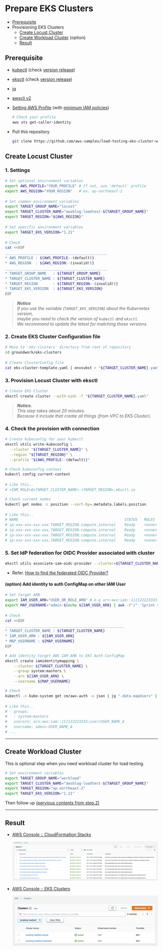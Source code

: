 # Prepare EKS Clusters

- [Prerequisite](#prerequisite)
- Provisioning EKS Clusters
  - [Create Locust Cluster](#create-locust-cluster)
  - [Create Workload Cluster](#create-workload-cluster) (option)
  - [Result](#result)

## Prerequisite

- [kubectl](https://kubernetes.io/docs/tasks/tools/#kubectl) (check [version release](https://kubernetes.io/releases/))
- [eksctl](https://eksctl.io/introduction/#installation) (check [version release](https://github.com/weaveworks/eksctl/releases))
- [jq](https://stedolan.github.io/jq/download/)
- [awscli v2](https://docs.aws.amazon.com/cli/latest/userguide/getting-started-version.html)
- [Setting AWS Profile](https://docs.aws.amazon.com/cli/latest/userguide/cli-configure-profiles.html) (with [minimum IAM policies](https://eksctl.io/usage/minimum-iam-policies/))

  ```bash
  # Check your profile
  aws sts get-caller-identity
  ```

- Pull this repository

  ```bash
  git clone https://github.com/aws-samples/load-testing-eks-cluster-with-locust
  ```

## Create Locust Cluster

### 1. Settings

```bash
# Set optional environment variables
export AWS_PROFILE="YOUR_PROFILE" # If not, use 'default' profile
export AWS_REGION="YOUR_REGION"   # ex. ap-northeast-2

# Set common environment variables
export TARGET_GROUP_NAME="locust"
export TARGET_CLUSTER_NAME="awsblog-loadtest-${TARGET_GROUP_NAME}"
export TARGET_REGION="${AWS_REGION}"

# Set specific environment variables
export TARGET_EKS_VERSION="1.21"

# Check
cat <<EOF
_______________________________________________
* AWS_PROFILE : ${AWS_PROFILE:-(default)}
* AWS_REGION  : ${AWS_REGION:-(invalid!)}
_______________________________________________
* TARGET_GROUP_NAME   : ${TARGET_GROUP_NAME}
* TARGET_CLUSTER_NAME : ${TARGET_CLUSTER_NAME}
* TARGET_REGION       : ${TARGET_REGION:-(invalid!)}
* TARGET_EKS_VERSION  : ${TARGET_EKS_VERSION}
EOF
```

> _**Notice**_  
> _If you use the variable (`TARGET_EKS_VERSION`) about the Kubernetes version,_  
> _maybe you need to check the version of `kubectl` and `eksctl`._  
> _We recommand to update the latest for matching those versions._

### 2. Create EKS Cluster Configuration file

```bash
# Move to 'eks-clusters' directory from root of repository
cd groundwork/eks-clusters

# Create ClusterConfig file
cat eks-cluster-template.yaml | envsubst > "${TARGET_CLUSTER_NAME}.yaml"
```

### 3. Provision Locust Cluster with eksctl

```bash
# Create EKS Cluster
eksctl create cluster --with-oidc -f "${TARGET_CLUSTER_NAME}.yaml"
```

> _**Notice.**_  
> _This step takes about 20 minutes._  
> _Because it include that create all things (from VPC to EKS Cluster)._

### 4. Check the provision with connection

```bash
# Create kubeconfig for your kubectl
eksctl utils write-kubeconfig \
  --cluster "${TARGET_CLUSTER_NAME}" \
  --region "${TARGET_REGION}" \
  --profile "${AWS_PROFILE:-(default)}"
```

```bash
# Check kubeconfig context
kubectl config current-context

# Like this..
# <IAM_ROLE>@<TARGET_CLUSTER_NAME>.<TARGET_REGION>.eksctl.io
```

```bash
# Check current nodes
kubectl get nodes -L position --sort-by=.metadata.labels.position

# Like this..
# NAME                                                 STATUS   ROLES    AGE     VERSION                POSITION
# ip-xxx-xxx-xxx-xxx.TARGET_REGION.compute.internal    Ready    <none>   46s     MATCH_ON_EKS_VERSION   addon
# ip-xxx-xxx-xxx-xxx.TARGET_REGION.compute.internal    Ready    <none>   48s     MATCH_ON_EKS_VERSION   locust
# ip-xxx-xxx-xxx-xxx.TARGET_REGION.compute.internal    Ready    <none>   52s     MATCH_ON_EKS_VERSION   locust
# ip-xxx-xxx-xxx-xxx.TARGET_REGION.compute.internal    Ready    <none>   44s     MATCH_ON_EKS_VERSION   locust
```

### 5. Set IdP federation for OIDC Provider associated with cluster

```bash
eksctl utils associate-iam-oidc-provider --cluster=${TARGET_CLUSTER_NAME} --approve
```

- Refer. [How to find the federated OIDC Provider?](https://docs.aws.amazon.com/ko_kr/eks/latest/userguide/enable-iam-roles-for-service-accounts.html)

#### (option) Add identity to auth ConfigMap on other IAM User

```bash
# Set target ARN
export IAM_USER_ARN="USER_OR_ROLE_ARN" # e.g arn:aws:iam::111122223333:user/USER_NAME_A
export MAP_USERNAME="admin-$(echo ${IAM_USER_ARN} | awk -F"/" '{print $2}')"

# Check
cat <<EOF
_______________________________________________________
* TARGET_CLUSTER_NAME : ${TARGET_CLUSTER_NAME}
* IAM_USER_ARN : ${IAM_USER_ARN}
* MAP_USERNAME : ${MAP_USERNAME}
EOF
```

```bash
# Add identity target AWS IAM ARN to EKS Auth ConfigMap
eksctl create iamidentitymapping \
    --cluster ${TARGET_CLUSTER_NAME} \
    --group system:masters \
    --arn ${IAM_USER_ARN} \
    --username ${MAP_USERNAME}
```

```bash
# Check
kubectl -n kube-system get cm/aws-auth -o json | jq ".data.mapUsers" | jq -r

# Like this..
# - groups:
#   - system:masters
#   userarn: arn:aws:iam::111122223333:user/USER_NAME_A
#   username: admin-USER_NAME_A
# ...
```

---

## Create Workload Cluster

This is optional step when you need workload cluster for load testing.

```bash
# Set environment variables
export TARGET_GROUP_NAME="workload"
export TARGET_CLUSTER_NAME="awsblog-loadtest-${TARGET_GROUP_NAME}"
export TARGET_REGION="ap-northeast-2"
export TARGET_EKS_VERSION="1.21"
```

Then follow up [(pervious contents from step.2)](#2-create-eks-cluster-configuration-file)

---

## Result

- [AWS Console :: CloudFormation Stacks](https://console.aws.amazon.com/cloudformation/home#/stacks?filteringStatus=active&filteringText=awsblog-loadtest&viewNested=true&hideStacks=false)

  ![cfn-console-result](./result-images/cfn-console.png)

- [AWS Console :: EKS Clusters](https://console.aws.amazon.com/eks/home)

  ![eks-console-result](./result-images/eks-console.png)
